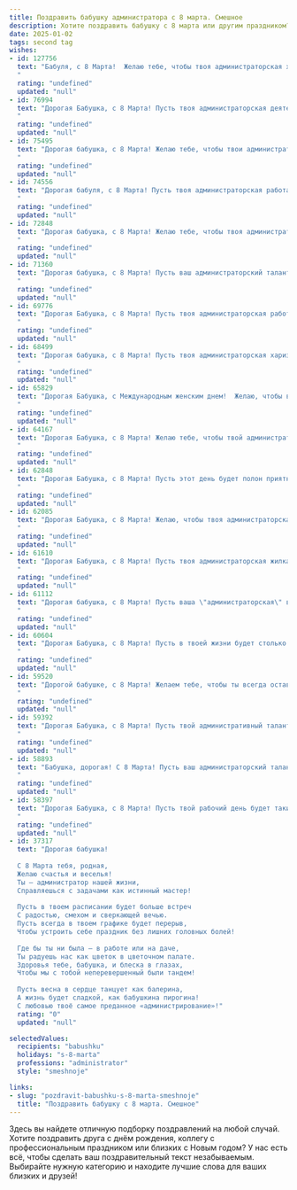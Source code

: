 ```yaml
---
title: Поздравить бабушку администратора с 8 марта. Смешное
description: Хотите поздравить бабушку с 8 марта или другим праздником? Наш ИИ создаст незабываемое поздравление, а вы обязательно выделитесь среди других.  
date: 2025-01-02
tags: second tag
wishes:
- id: 127756
  text: "Бабуля, с 8 Марта!  Желаю тебе, чтобы твоя администраторская хватка помогала тебе не только в управлении домашним хозяйством (а там, я знаю, настоящий детектив!), но и в ловле самых выгодных скидок на внуков (шутка, конечно, мы и так тебя любим!).  Пусть все твои приказы исполняются мгновенно (кроме, может быть, приказа убрать в комнате – тут уж придётся немного подождать!).  Будь здорова, весела и  царствуй в своем уютном королевстве ещё долгие-долгие годы!
  "
  rating: "undefined"
  updated: "null"
- id: 76994
  text: "Дорогая Бабушка, с 8 Марта! Пусть твоя администраторская деятельность будет такой же легкой и приятной, как раздача конфет малышам. Желаю тебе море позитива, сил и чтобы никакие \"клиенты-монстры\" не омрачали твой день! ;)
  "
  rating: "undefined"
  updated: "null"
- id: 75495
  text: "Дорогая бабушка, с 8 Марта! Желаю тебе, чтобы твои администраторские таланты проявились в полной мере - организовать нам всем незабываемый праздник и вовремя  \"выдать\"  сладкий чай с тортиком! 😉
  "
  rating: "undefined"
  updated: "null"
- id: 74556
  text: "Дорогая бабуля, с 8 Марта! Пусть твоя администраторская работа будет всегда в \"зеленой зоне\", а отпускные - в \"черном списке\"! 😜🥂
  "
  rating: "undefined"
  updated: "null"
- id: 72848
  text: "Дорогая бабушка, с 8 Марта! Желаю тебе, чтобы твоя администраторская работа была всегда под контролем, как твои пирожки! Пусть каждый день будет полон веселья и приятных хлопот, как на твоем любимом застолье! 😉
  "
  rating: "undefined"
  updated: "null"
- id: 71360
  text: "Дорогая бабушка, с 8 Марта! Пусть ваш администраторский талант всегда помогает вам справляться с любыми \"клиентами\" - будь то строптивый дедушка или шумные внуки! 😉  Желаем вам легкой работы и много сладких моментов! 🎂💐
  "
  rating: "undefined"
  updated: "null"
- id: 69776
  text: "Дорогая Бабушка, с 8 Марта! Пусть твоя администраторская работа будет легкой, как пушинка, а клиенты милыми и послушными, как котята. 😹  Желаю тебе сил, чтобы справляться со всеми задачами, и  не забывай про любимые конфеты  -  они  тебе  особенно  полезны  в  этот  день!
  "
  rating: "undefined"
  updated: "null"
- id: 68499
  text: "Дорогая бабушка, с 8 Марта! Пусть твоя администраторская харизма и железная хватка продолжают покорять сердца, а работа всегда будет в радость! 😉
  "
  rating: "undefined"
  updated: "null"
- id: 65829
  text: "Дорогая Бабушка, с Международным женским днем!  Желаю, чтобы в твоем \"администраторском\" царстве царили только добро и порядок, а подчиненные (мы, внуки) были послушными и выполняли все твои \"приказы\" с улыбкой! 😉
  "
  rating: "undefined"
  updated: "null"
- id: 64167
  text: "Дорогая Бабушка, с 8 Марта! Желаю тебе, чтобы твой административный талант всегда пригождался, особенно когда внуки приходят в гости, и тебе нужно организовать пикник на лужайке, а погода непредсказуема! 😜💐
  "
  rating: "undefined"
  updated: "null"
- id: 62848
  text: "Дорогая Бабушка, с 8 Марта! Пусть этот день будет полон приятных хлопот, как на работе, когда все клиенты одновременно решают, что им срочно нужна твоя помощь! 😏  Хватит уже командовать нами, пускай хотя бы сегодня все делаешь по своему желанию! 😄
  "
  rating: "undefined"
  updated: "null"
- id: 62085
  text: "Дорогая Бабушка, с 8 Марта! Желаю, чтобы твоя администраторская жизнь была полна не только важных дел, но и приятных неожиданностей, а улыбки посетителей всегда были искренними, даже если они заблудились в коридорах твоего \"царства\"))
  "
  rating: "undefined"
  updated: "null"
- id: 61610
  text: "Дорогая Бабушка, с 8 Марта! Пусть твоя администраторская жилка всегда будет в тонусе, а подчиненные - послушными и исполнительными! Желаю тебе моря улыбок, океана любви и неиссякаемого запаса терпения (особенно, когда внуки \"набедокурят\"). 🎉
  "
  rating: "undefined"
  updated: "null"
- id: 61112
  text: "Дорогая бабушка, с 8 Марта! Пусть ваша \"администраторская\" власть над нами будет мягкой, как пуховая подушка, а дефицит в нашей жизни будет только в дефиците свободного времени от ваших ласковых объятий!
  "
  rating: "undefined"
  updated: "null"
- id: 60604
  text: "Дорогая Бабушка, с 8 Марта! Пусть в твоей жизни будет столько же порядка, сколько в твоем кабинете, а все проблемы решаются с такой же легкостью, как ты решаешь, какой кофе сегодня выбрать. 😉
  "
  rating: "undefined"
  updated: "null"
- id: 59520
  text: "Дорогой бабушке, с 8 Марта! Желаем тебе, чтобы ты всегда оставалась нашей главной администраторшей: управляла нами, как хочешь, и распределяла свою любовь по справедливости, никаких лишних штрафов за опоздание на чай! 😉💐
  "
  rating: "undefined"
  updated: "null"
- id: 59392
  text: "Дорогая Бабушка, с 8 Марта! Пусть твой административный талант расцветает как весенние цветы, а все подчиненные (даже самые капризные) ходят строем! 😉🌷
  "
  rating: "undefined"
  updated: "null"
- id: 58893
  text: "Бабушка, дорогая! С 8 Марта! Пусть ваш администраторский талант проявится в организации самого веселого праздника, а ваша смекалка поможет найти выход из любой ситуации, даже если в офисе пропал чайник! 🎉☕
  "
  rating: "undefined"
  updated: "null"
- id: 58397
  text: "Дорогая Бабушка, с 8 Марта! Пусть твой рабочий день будет таким же легким, как щелчок мыши, а клиенты — приятными и вежливыми, как котёнок.  Желаем, чтобы ты оставалась бодрой и энергичной, как строка в excel, и всегда помнила: ты — лучшая Администратор на свете!
  "
  rating: "undefined"
  updated: "null"
- id: 37317
  text: "Дорогая бабушка!
  
  С 8 Марта тебя, родная,
  Желаю счастья и веселья!
  Ты — администратор нашей жизни,
  Справляешься с задачами как истинный мастер!
  
  Пусть в твоем расписании будет больше встреч
  С радостью, смехом и сверкающей вечью.
  Пусть всегда в твоем графике будет перерыв,
  Чтобы устроить себе праздник без лишних головных болей!
  
  Где бы ты ни была — в работе или на даче,
  Ты радуешь нас как цветок в цветочном палате.
  Здоровья тебе, бабушка, и блеска в глазах,
  Чтобы мы с тобой неперевершенный были тандем!
  
  Пусть весна в сердце танцует как балерина,
  А жизнь будет сладкой, как бабушкина пирогина!
  С любовью твоё самое преданное «администрирование»!"
  rating: "0"
  updated: "null"

selectedValues:
  recipients: "babushku"
  holidays: "s-8-marta"
  professions: "administrator"
  style: "smeshnoje"

links:
- slug: "pozdravit-babushku-s-8-marta-smeshnoje"
  title: "Поздравить бабушку с 8 марта. Смешное"
---
```


Здесь вы найдете отличную подборку поздравлений на любой случай. 
Хотите поздравить друга с днём рождения, коллегу с профессиональным праздником или близких с Новым годом? У нас есть всё, чтобы сделать ваш поздравительный текст незабываемым. Выбирайте нужную категорию и находите лучшие слова для ваших близких и друзей!
